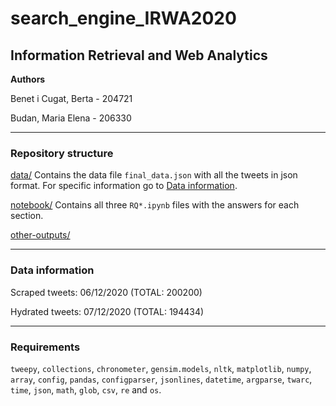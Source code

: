 # search_engine_IRWA2020
## Information Retrieval and Web Analytics
**Authors**

Benet i Cugat, Berta - 204721

Budan, Maria Elena - 206330

__________________________

### Repository structure

[data/](https://github.com/bertabenet/search_engine_IRWA2020/tree/main/data) Contains the data file `final_data.json` with all the tweets in json format. For specific information go to [Data information](#data-info).

[notebook/](https://github.com/bertabenet/search_engine_IRWA2020/tree/main/notebook) Contains all three `RQ*.ipynb` files with the answers for each section.

[other-outputs/](https://github.com/bertabenet/search_engine_IRWA2020/tree/main/other-outputs)

__________________________

### <a name="data-info"></a> Data information


Scraped tweets: 06/12/2020 (TOTAL: 200200)

Hydrated tweets: 07/12/2020 (TOTAL: 194434)

__________________________

### Requirements
`tweepy`, `collections`, `chronometer`, `gensim.models`, `nltk`, `matplotlib`, `numpy`, `array`, `config`, `pandas`, `configparser`, `jsonlines`, `datetime`, `argparse`, `twarc`, `time`, `json`, `math`, `glob`, `csv`, `re` and `os`.
